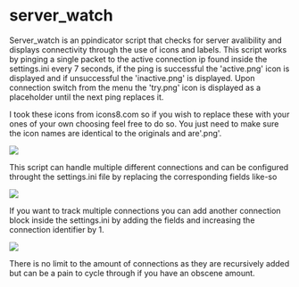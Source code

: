 # server_watch
Server_watch is an ppindicator script that checks for server avalibility and displays connectivity through the use of icons and labels. This script works by pinging a single packet to the active connection ip found inside the settings.ini every 7 seconds, if the ping is successful the 'active.png' icon is displayed and if unsuccessful the 'inactive.png' is displayed. Upon connection switch from the menu the 'try.png' icon is displayed as a placeholder until the next ping replaces it. 

I took these icons from icons8.com so if you wish to replace these with your ones of your own choosing feel free to do so. You just need to make sure the icon names are identical to the originals and are'.png'.

![](https://user-images.githubusercontent.com/64331791/91877366-e4969e80-ec4b-11ea-8be1-bc0e90ddba91.png)

This script can handle multiple different connections and can be configured throught the settings.ini file by replacing the corresponding fields like-so

![](https://user-images.githubusercontent.com/64331791/91896153-6398d080-ec66-11ea-9d7c-6195700c4a76.png)

If you want to track multiple connections you can add another connection block inside the settings.ini by adding the fields and increasing the connection identifier by 1. 

![](https://user-images.githubusercontent.com/64331791/91896074-46fc9880-ec66-11ea-85e4-580fb3568746.png)

There is no limit to the amount of connections as they are recursively added but can be a pain to cycle through if you have an obscene amount.





